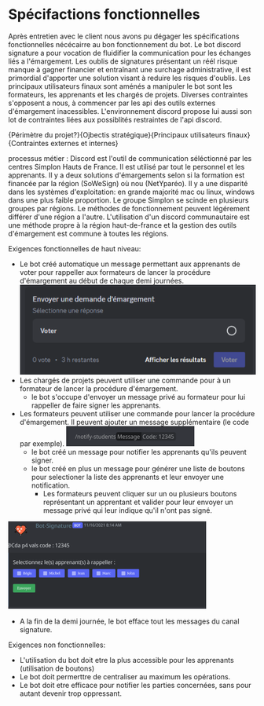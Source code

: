 # Spécifactions fonctionnelles

Après entretien avec le client nous avons pu dégager les spécifications fonctionnelles nécécairre au bon fonctionnement du bot. 
Le bot discord signature a pour vocation de fluidifier la communication pour les échanges liés a l'émargement. Les oublis de signatures présentant un réél risque manque à gagner financier et entraînant une surchage administrative, il est primordial d'apporter une solution visant à reduire les risques d'oublis.
Les principaux utilisateurs finaux sont aménés a manipuler le bot sont les formateurs, les apprenants et les chargés de projets.
Diverses contraintes s'opposent a nous, à commencer par les api des outils externes d'émargement inacessibles. L'environnement discord propose lui aussi son lot de contraintes liées aux possiblités restraintes de l'api discord.

{Périmètre du projet?}{Ojbectis stratégique}{Principaux utilisateurs finaux}{Contraintes externes et internes}

processus métier :
Discord est l'outil de communication séléctionné par les centres Simplon Hauts de France. Il est utilisé par tout le personnel et les apprenants.
Il y a deux solutions d'émargements selon si la formation est financée par la région (SoWeSign) où nou (NetYparéo).
Il y a une disparité dans les systèmes d'exploitation: en grande majorité mac ou linux, windows dans une plus faible proportion.
Le groupe Simplon se scinde en plusieurs groupes par régions. Le méthodes de fonctionnement peuvent légérement différer d'une région a l'autre. L'utilisation d'un discord communautaire est une méthode propre à la région haut-de-france et la gestion des outils d'émargement est commune à toutes les régions.

Exigences fonctionnelles de haut niveau: 
- Le bot créé automatique un message permettant aux apprenants de voter pour rappeller aux formateurs de lancer la procédure d'émargement au début de chaque demi journées.
![image](/././assets/img/vote-student.png)
- Les chargés de projets peuvent utiliser une commande pour à un formateur de lancer la procédure d'émargement.
    - le bot s'occupe d'envoyer un message privé au formateur pour lui rappeller de faire signer les apprenants.
- Les formateurs peuvent utiliser une commande pour lancer la procédure d'émargement. Il peuvent ajouter un message supplémentaire (le code par exemple).
![image](/././assets/img/notify-student-command.png)
    - le bot créé un message pour notifier les apprenants qu'ils peuvent signer. 
    - le bot créé en plus un message pour générer une liste de boutons pour selectioner la liste des apprenants et leur envoyer une notification.
        - Les formateurs peuvent cliquer sur un ou plusieurs boutons représentant un apprentant et valider pour leur envoyer un message privé qui leur indique qu'il n'ont pas signé.
        
![image](/././assets/img/notify-student-message.png)
- A la fin de la demi journée, le bot efface tout les messages du canal signature.

Exigences non fonctionnelles:
- L'utilisation du bot doit etre la plus accessible pour les apprenants (utilisation de boutons)
- Le bot doit permerttre de centraliser au maximum les opérations.
- Le bot doit etre efficace pour notifier les parties concernées, sans pour autant devenir trop oppressant.